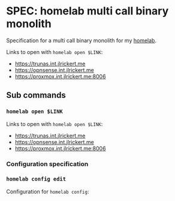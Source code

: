 # SPEC: homelab multi call binary monolith

Specification for a multi call binary monolith for my [homelab](../578).

Links to open with `homelab open $LINK`:

- https://trunas.int.jlrickert.me
- https://opnsense.int.jlrickert.me
- https://proxmox.int.jlrickert.me:8006

## Sub commands

### `homelab open $LINK`

Links to open with `homelab open $LINK`:

- https://trunas.int.jlrickert.me
- https://opnsense.int.jlrickert.me
- https://proxmox.int.jlrickert.me:8006

### Configuration specification

### `homelab config edit`

Configuration for `homelab config`:
